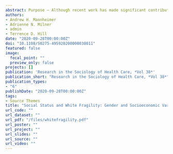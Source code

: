 ```yaml
---
abstract: Purpose – Although recent work has made significant contributions to our theoretical understanding of white fragility, more empirical work is needed to establish the social causes of this particular form of racial stress. Our chapter builds on previous research by assessing gender and socioeconomic variations in white fragility. \\ Methodology/Approach – Data come from the 2018 Survey of White Fragility, a convenience sample of 279 non-Hispanic white undergraduate students aged 18 years and over attending two large public universities in the southeastern and southwestern United States. \\ Findings – Results indicate that women tend to exhibit higher levels of remorse fragility (feeling sad, guilty, and angry). There were no gender differences in depletion fragility (feeling drained/exhausted, unsafe, attacked, and confused). Parental education was unrelated to levels of white fragility. Overall parental socioeconomic status was initially associated with lower levels of remorse and depletion fragility, but these associations were confounded by a general measure of nonspecific psychological distress.  
authors:
- Andrew H. Mannheimer
- Adrienne N. Milner
- admin
- Terrence D. Hill
date: "2020-09-28T00:00:00Z"
doi: "10.1108/S0275-495920200000038011"
featured: false
image:
  focal_point: ""
  preview_only: false
projects: []
publication: 'Research in the Sociology of Health Care, *Vol 38*'
publication_short: "Research in the Sociology of Health Care, *Vol 38*"
publication_types:
- "6"
publishDate: "2020-09-28T00:00:00Z"
tags:
- Source Themes
title: "Social Status and White Fragility: Gender and Socioeconomic Variations"
url_code: ""
url_dataset: ""
url_pdf: "/files/whitefragility.pdf"
url_poster: ""
url_project: ""
url_slides: ""
url_source: ""
url_video: ""
---
```

